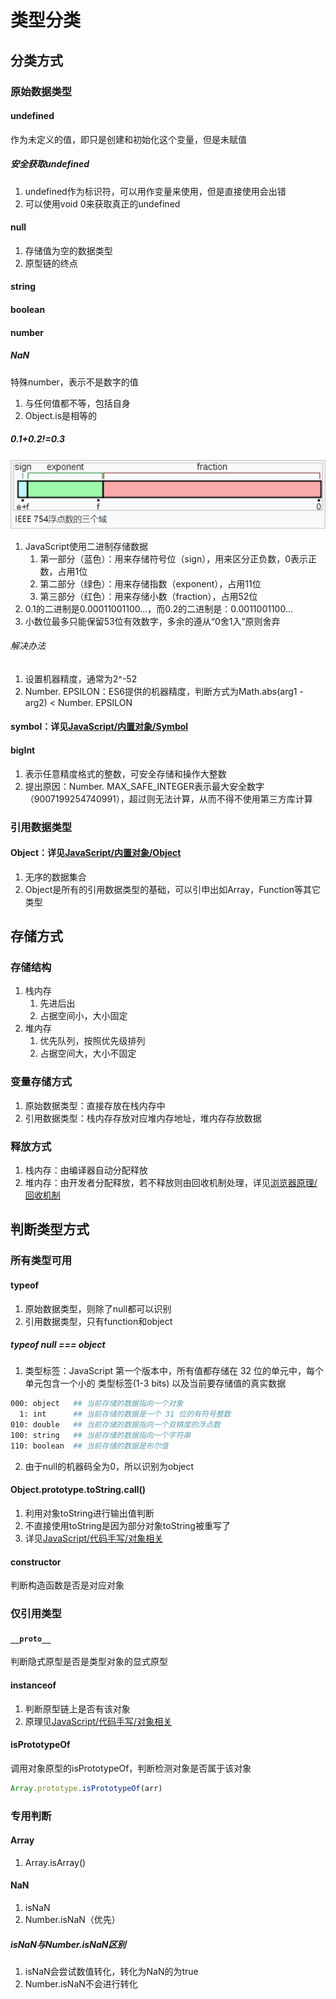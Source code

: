 # 类型分类

## 分类方式

### 原始数据类型

#### undefined

作为未定义的值，即只是创建和初始化这个变量，但是未赋值

##### 安全获取undefined

1. undefined作为标识符，可以用作变量来使用，但是直接使用会出错
2. 可以使用void 0来获取真正的undefined

#### null

1. 存储值为空的数据类型
2. 原型链的终点

#### string

#### boolean

#### number

##### NaN

特殊number，表示不是数字的值

1. 与任何值都不等，包括自身
2. Object.is是相等的

##### 0.1+0.2!=0.3

![浮点数存储](assets/01-浮点数存储.png)

1. JavaScript使用二进制存储数据
   1. 第一部分（蓝色）：用来存储符号位（sign），用来区分正负数，0表示正数，占用1位
   2. 第二部分（绿色）：用来存储指数（exponent），占用11位
   3. 第三部分（红色）：用来存储小数（fraction），占用52位
2. 0.1的二进制是0.00011001100...，而0.2的二进制是：0.0011001100...
3. 小数位最多只能保留53位有效数字，多余的遵从“0舍1入”原则舍弃

###### 解决办法

1. 设置机器精度，通常为2^-52
2. Number. EPSILON：ES6提供的机器精度，判断方式为Math.abs(arg1 - arg2) < Number. EPSILON

#### symbol：详见[JavaScript/内置对象/Symbol](../05-内置对象/07-Symbol.md)

#### bigInt

1. 表示任意精度格式的整数，可安全存储和操作大整数
2. 提出原因：Number. MAX_SAFE_INTEGER表示最⼤安全数字（9007199254740991），超过则无法计算，从而不得不使用第三方库计算

### 引用数据类型

#### Object：详见[JavaScript/内置对象/Object](../05-内置对象/02-Object.md)

1. 无序的数据集合
2. Object是所有的引用数据类型的基础，可以引申出如Array，Function等其它类型

## 存储方式

### 存储结构

1. 栈内存
   1. 先进后出
   2. 占据空间小，大小固定
2. 堆内存
   1. 优先队列，按照优先级排列
   2. 占据空间大，大小不固定

### 变量存储方式

1. 原始数据类型：直接存放在栈内存中
2. 引用数据类型：栈内存存放对应堆内存地址，堆内存存放数据

### 释放方式

1. 栈内存：由编译器自动分配释放
2. 堆内存：由开发者分配释放，若不释放则由回收机制处理，详见[浏览器原理/回收机制](../../浏览器原理/06-回收机制.md)

## 判断类型方式

### 所有类型可用

#### typeof

1. 原始数据类型，则除了null都可以识别
2. 引用数据类型，只有function和object

##### typeof null === object

1. 类型标签：JavaScript 第一个版本中，所有值都存储在 32 位的单元中，每个单元包含一个小的 类型标签(1-3 bits) 以及当前要存储值的真实数据
   

```bash
000: object   ## 当前存储的数据指向一个对象
  1: int      ## 当前存储的数据是一个 31 位的有符号整数
010: double   ## 当前存储的数据指向一个双精度的浮点数
100: string   ## 当前存储的数据指向一个字符串
110: boolean  ## 当前存储的数据是布尔值
```

2. 由于null的机器码全为0，所以识别为object

#### Object.prototype.toString.call()

1. 利用对象toString进行输出值判断
2. 不直接使用toString是因为部分对象toString被重写了
3. 详见[JavaScript/代码手写/对象相关](../08-代码手写/01-对象相关.md)

#### constructor

判断构造函数是否是对应对象

### 仅引用类型

#### `__proto__`

判断隐式原型是否是类型对象的显式原型

#### instanceof

1. 判断原型链上是否有该对象
2. 原理见[JavaScript/代码手写/对象相关](../08-代码手写/01-对象相关.md)

#### isPrototypeOf

调用对象原型的isPrototypeOf，判断检测对象是否属于该对象

```js
Array.prototype.isPrototypeOf(arr)
```

### 专用判断

#### Array

1. Array.isArray()

#### NaN

1. isNaN
2. Number.isNaN（优先）

##### isNaN与Number.isNaN区别

1. isNaN会尝试数值转化，转化为NaN的为true
2. Number.isNaN不会进行转化
